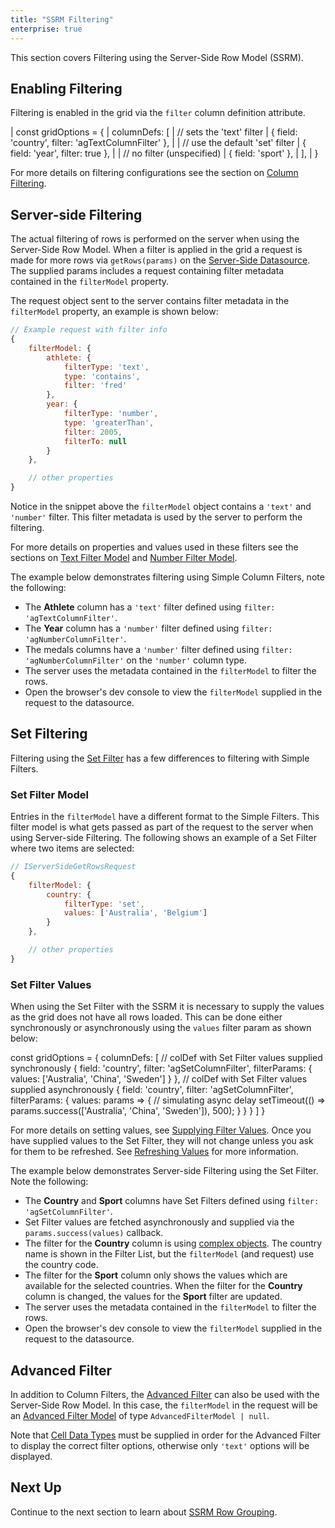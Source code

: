 ```yaml
---
title: "SSRM Filtering"
enterprise: true
---
```


This section covers Filtering using the Server-Side Row Model (SSRM).

## Enabling Filtering

Filtering is enabled in the grid via the `filter` column definition attribute.

<snippet>
| const gridOptions = {
|     columnDefs: [
|         // sets the 'text' filter
|         { field: 'country', filter: 'agTextColumnFilter' },
| 
|         // use the default 'set' filter
|         { field: 'year', filter: true },
| 
|         // no filter (unspecified)
|         { field: 'sport' },
|     ],
| }
</snippet>

For more details on filtering configurations see the section on [Column Filtering](/filtering/).

## Server-side Filtering

The actual filtering of rows is performed on the server when using the Server-Side Row Model. When a filter is applied
in the grid a request is made for more rows via `getRows(params)` on the [Server-Side Datasource](/server-side-model-datasource/).
The supplied params includes a request containing filter metadata contained in the `filterModel` property.

The request object sent to the server contains filter metadata in the `filterModel` property, an example is shown below:

```js
// Example request with filter info
{
    filterModel: {
        athlete: {
            filterType: 'text',
            type: 'contains',
            filter: 'fred'
        },
        year: {
            filterType: 'number',
            type: 'greaterThan',
            filter: 2005,
            filterTo: null
        }
    },

    // other properties
}
```

Notice in the snippet above the `filterModel` object contains a `'text'` and `'number'` filter. This filter metadata is used by the server to perform the filtering.

For more details on properties and values used in these filters see the sections on
[Text Filter Model](/filter-text/#text-filter-model) and [Number Filter Model](/filter-number/#number-filter-model).

The example below demonstrates filtering using Simple Column Filters, note the following:

- The **Athlete** column has a `'text'` filter defined using `filter: 'agTextColumnFilter'`.
- The **Year** column has a `'number'` filter defined using `filter: 'agNumberColumnFilter'`.
- The medals columns have a `'number'` filter defined using `filter: 'agNumberColumnFilter'` on the `'number'` column type.
- The server uses the metadata contained in the `filterModel` to filter the rows.
- Open the browser's dev console to view the `filterModel` supplied in the request to the datasource.

<grid-example title='Server Side Filtering' name='infinite-simple' type='generated' options='{ "enterprise": true, "extras": ["alasql"], "modules": ["serverside", "menu"] }'></grid-example>

## Set Filtering

Filtering using the [Set Filter](/filter-set/) has a few differences to filtering with Simple Filters.

### Set Filter Model

Entries in the `filterModel` have a different format to the Simple Filters. This filter model is what gets passed as part of the request to the server when using Server-side Filtering. The following shows an example of a Set Filter where two items are selected:

```js
// IServerSideGetRowsRequest
{
    filterModel: {
        country: {
            filterType: 'set',
            values: ['Australia', 'Belgium']
        }
    },

    // other properties
}
```

### Set Filter Values

When using the Set Filter with the SSRM it is necessary to supply the values as the grid does not
have all rows loaded. This can be done either synchronously or asynchronously using the `values` filter param as shown below:


<snippet spaceBetweenProperties="true">
const gridOptions = {
    columnDefs: [
        // colDef with Set Filter values supplied synchronously
        {
            field: 'country',
            filter: 'agSetColumnFilter',
            filterParams: {
                values: ['Australia', 'China', 'Sweden']
            }
        },
        // colDef with Set Filter values supplied asynchronously
        {
            field: 'country',
            filter: 'agSetColumnFilter',
            filterParams: {
                values: params => {
                    // simulating async delay
                    setTimeout(() => params.success(['Australia', 'China', 'Sweden']), 500);
                }
            }
        }
    ]
}
</snippet>

For more details on setting values, see [Supplying Filter Values](/filter-set-filter-list/#supplying-filter-values). Once you have supplied values to the Set Filter, they will not change unless you ask for them to be refreshed. See [Refreshing Values](/filter-set-filter-list/#refreshing-values) for more information.

The example below demonstrates Server-side Filtering using the Set Filter. Note the following:

- The **Country** and **Sport** columns have Set Filters defined using `filter: 'agSetColumnFilter'`.
- Set Filter values are fetched asynchronously and supplied via the `params.success(values)` callback.
- The filter for the **Country** column is using [complex objects](/filter-set-filter-list/#complex-objects). The country name is shown in the Filter List, but the `filterModel` (and request) use the country code.
- The filter for the **Sport** column only shows the values which are available for the selected countries.
When the filter for the **Country** column is changed, the values for the **Sport** filter are updated.
- The server uses the metadata contained in the `filterModel` to filter the rows.
- Open the browser's dev console to view the `filterModel` supplied in the request to the datasource.

<grid-example title='Set Filter Server Side Filtering' name='infinite-set' type='generated' options='{ "enterprise": true, "extras": ["alasql"], "modules": ["serverside", "setfilter", "menu"] }'></grid-example>

## Advanced Filter

In addition to Column Filters, the [Advanced Filter](/filter-advanced/) can also be used with the Server-Side Row Model. In this case, the `filterModel` in the request will be an [Advanced Filter Model](/filter-advanced/#filter-model--api) of type `AdvancedFilterModel | null`.

<grid-example title='Advanced Filter' name='advanced-filter' type='generated' options='{ "enterprise": true, "modules": ["serverside", "menu", "advancedfilter"], "extras": ["alasql"] }'></grid-example>

Note that [Cell Data Types](/cell-data-types/) must be supplied in order for the Advanced Filter to display the correct filter options, otherwise only `'text'` options will be displayed.

## Next Up

Continue to the next section to learn about [SSRM Row Grouping](/server-side-model-grouping/).
